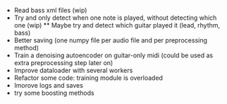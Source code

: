 * Read bass xml files (wip)
* Try and only detect when one note is played, without detecting which one (wip)
** Maybe try and detect which guitar played it (lead, rhythm, bass)
* Better saving (one numpy file per audio file and per preprocessing method)
* Train a denoising autoencoder on guitar-only midi (could be used as extra preprocessing step later on)
* Improve dataloader with several workers
* Refactor some code: training module is overloaded
* Imorove logs and saves
* try some boosting methods
